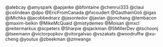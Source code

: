 @alebcay
@amyspark
@apjanke
@bfontaine
@chenrui333
@claui
@colindean
@dpo
@EricFromCanada
@fxcoudert
@GauthamGoli
@igas
@iMichka
@jacobbednarz
@jasontedor
@javian
@jonchang
@lembacon
@maxim-belkin
@MikeMcQuaid
@mistydemeo
@Moisan
@mxcl
@reitermarkus
@scpeters
@Sharpie
@sjackman
@SMillerDev
@tschoonj
@tseemann
@victorpopkov
@vitorgalvao
@vszakats
@woodruffw
@xu-cheng
@youtux
@zbeekman
@zmwangx
